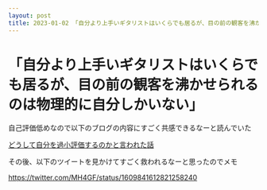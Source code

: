 ```yaml
---
layout: post
title: 2023-01-02 「自分より上手いギタリストはいくらでも居るが、目の前の観客を沸かせられるのは物理的に自分しかいない」
---
```


# 「自分より上手いギタリストはいくらでも居るが、目の前の観客を沸かせられるのは物理的に自分しかいない」

自己評価低めなので以下のブログの内容にすごく共感できるなーと読んでいた

[どうして自分を過小評価するのかと言われた話](https://blog.ojisan.io/i-am-dekinai-engineer/)

その後、以下のツイートを見かけてすごく救われるなーと思ったのでメモ

https://twitter.com/MH4GF/status/1609841612821258240

